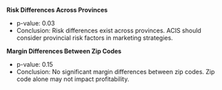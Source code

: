 **Risk Differences Across Provinces**

- p-value: 0.03
- Conclusion: Risk differences exist across provinces. ACIS should consider provincial risk factors in marketing strategies.

**Margin Differences Between Zip Codes**

- p-value: 0.15
- Conclusion: No significant margin differences between zip codes. Zip code alone may not impact profitability.
